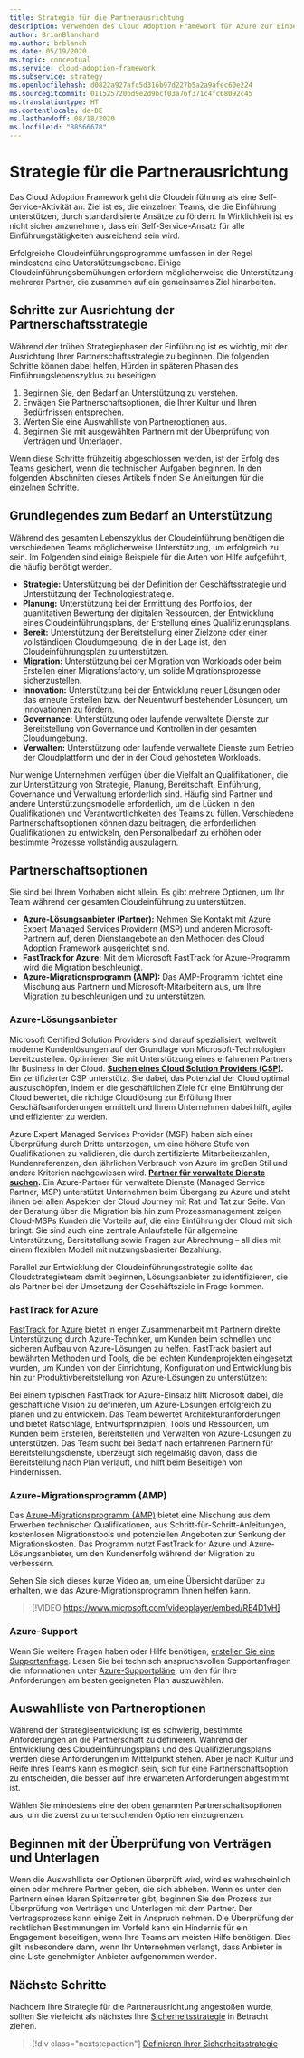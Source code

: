 ```yaml
---
title: Strategie für die Partnerausrichtung
description: Verwenden des Cloud Adoption Framework für Azure zur Einbeziehung der Partnerausrichtung in Ihre Strategie
author: BrianBlanchard
ms.author: brblanch
ms.date: 05/19/2020
ms.topic: conceptual
ms.service: cloud-adoption-framework
ms.subservice: strategy
ms.openlocfilehash: d0822a927afc5d316b97d227b5a2a9afec60e224
ms.sourcegitcommit: 011525720bd9e2d9bcf03a76f371c4fc68092c45
ms.translationtype: HT
ms.contentlocale: de-DE
ms.lasthandoff: 08/18/2020
ms.locfileid: "88566678"
---
```

<!-- cSpell:ignore MSPs -->

# <a name="strategy-for-partner-alignment"></a>Strategie für die Partnerausrichtung

Das Cloud Adoption Framework geht die Cloudeinführung als eine Self-Service-Aktivität an. Ziel ist es, die einzelnen Teams, die die Einführung unterstützen, durch standardisierte Ansätze zu fördern. In Wirklichkeit ist es nicht sicher anzunehmen, dass ein Self-Service-Ansatz für alle Einführungstätigkeiten ausreichend sein wird.

Erfolgreiche Cloudeinführungsprogramme umfassen in der Regel mindestens eine Unterstützungsebene. Einige Cloudeinführungsbemühungen erfordern möglicherweise die Unterstützung mehrerer Partner, die zusammen auf ein gemeinsames Ziel hinarbeiten.

## <a name="steps-to-align-the-partnership-strategy"></a>Schritte zur Ausrichtung der Partnerschaftsstrategie

Während der frühen Strategiephasen der Einführung ist es wichtig, mit der Ausrichtung Ihrer Partnerschaftsstrategie zu beginnen. Die folgenden Schritte können dabei helfen, Hürden in späteren Phasen des Einführungslebenszyklus zu beseitigen.

1. Beginnen Sie, den Bedarf an Unterstützung zu verstehen.
1. Erwägen Sie Partnerschaftsoptionen, die Ihrer Kultur und Ihren Bedürfnissen entsprechen.
1. Werten Sie eine Auswahlliste von Partneroptionen aus.
1. Beginnen Sie mit ausgewählten Partnern mit der Überprüfung von Verträgen und Unterlagen.

Wenn diese Schritte frühzeitig abgeschlossen werden, ist der Erfolg des Teams gesichert, wenn die technischen Aufgaben beginnen. In den folgenden Abschnitten dieses Artikels finden Sie Anleitungen für die einzelnen Schritte.

## <a name="understanding-support-needs"></a>Grundlegendes zum Bedarf an Unterstützung

Während des gesamten Lebenszyklus der Cloudeinführung benötigen die verschiedenen Teams möglicherweise Unterstützung, um erfolgreich zu sein. Im Folgenden sind einige Beispiele für die Arten von Hilfe aufgeführt, die häufig benötigt werden.

- **Strategie:** Unterstützung bei der Definition der Geschäftsstrategie und Unterstützung der Technologiestrategie.
- **Planung:** Unterstützung bei der Ermittlung des Portfolios, der quantitativen Bewertung der digitalen Ressourcen, der Entwicklung eines Cloudeinführungsplans, der Erstellung eines Qualifizierungsplans.
- **Bereit:** Unterstützung der Bereitstellung einer Zielzone oder einer vollständigen Cloudumgebung, die in der Lage ist, den Cloudeinführungsplan zu unterstützen.
- **Migration:** Unterstützung bei der Migration von Workloads oder beim Erstellen einer Migrationsfactory, um solide Migrationsprozesse sicherzustellen.
- **Innovation:** Unterstützung bei der Entwicklung neuer Lösungen oder das erneute Erstellen bzw. der Neuentwurf bestehender Lösungen, um Innovationen zu fördern.
- **Governance:** Unterstützung oder laufende verwaltete Dienste zur Bereitstellung von Governance und Kontrollen in der gesamten Cloudumgebung.
- **Verwalten:** Unterstützung oder laufende verwaltete Dienste zum Betrieb der Cloudplattform und der in der Cloud gehosteten Workloads.

Nur wenige Unternehmen verfügen über die Vielfalt an Qualifikationen, die zur Unterstützung von Strategie, Planung, Bereitschaft, Einführung, Governance und Verwaltung erforderlich sind. Häufig sind Partner und andere Unterstützungsmodelle erforderlich, um die Lücken in den Qualifikationen und Verantwortlichkeiten des Teams zu füllen.
Verschiedene Partnerschaftsoptionen können dazu beitragen, die erforderlichen Qualifikationen zu entwickeln, den Personalbedarf zu erhöhen oder bestimmte Prozesse vollständig auszulagern.

## <a name="partnership-options"></a>Partnerschaftsoptionen

Sie sind bei Ihrem Vorhaben nicht allein. Es gibt mehrere Optionen, um Ihr Team während der gesamten Cloudeinführung zu unterstützen.

- **Azure-Lösungsanbieter (Partner):** Nehmen Sie Kontakt mit Azure Expert Managed Services Providern (MSP) und anderen Microsoft-Partnern auf, deren Dienstangebote an den Methoden des Cloud Adoption Framework ausgerichtet sind.
- **FastTrack for Azure:** Mit dem Microsoft FastTrack for Azure-Programm wird die Migration beschleunigt.
- **Azure-Migrationsprogramm (AMP):** Das AMP-Programm richtet eine Mischung aus Partnern und Microsoft-Mitarbeitern aus, um Ihre Migration zu beschleunigen und zu unterstützen.

### <a name="azure-solution-providers"></a>Azure-Lösungsanbieter

Microsoft Certified Solution Providers sind darauf spezialisiert, weltweit moderne Kundenlösungen auf der Grundlage von Microsoft-Technologien bereitzustellen. Optimieren Sie mit Unterstützung eines erfahrenen Partners Ihr Business in der Cloud.
**[Suchen eines Cloud Solution Providers (CSP)](https://www.microsoft.com/solution-providers/home).** Ein zertifizierter CSP unterstützt Sie dabei, das Potenzial der Cloud optimal auszuschöpfen, indem er die geschäftlichen Ziele für eine Einführung der Cloud bewertet, die richtige Cloudlösung zur Erfüllung Ihrer Geschäftsanforderungen ermittelt und Ihrem Unternehmen dabei hilft, agiler und effizienter zu werden.

Azure Expert Managed Services Provider (MSP) haben sich einer Überprüfung durch Dritte unterzogen, um eine höhere Stufe von Qualifikationen zu validieren, die durch zertifizierte Mitarbeiterzahlen, Kundenreferenzen, den jährlichen Verbrauch von Azure im großen Stil und andere Kriterien nachgewiesen wird.
**[Partner für verwaltete Dienste suchen](https://www.microsoft.com/solution-providers/search?cacheid=16a3b49b-fef2-449d-bdf0-628008114cca).** Ein Azure-Partner für verwaltete Dienste (Managed Service Partner, MSP) unterstützt Unternehmen beim Übergang zu Azure und steht ihnen bei allen Aspekten der Cloud Journey mit Rat und Tat zur Seite. Von der Beratung über die Migration bis hin zum Prozessmanagement zeigen Cloud-MSPs Kunden die Vorteile auf, die eine Einführung der Cloud mit sich bringt. Sie sind auch eine zentrale Anlaufstelle für allgemeine Unterstützung, Bereitstellung sowie Fragen zur Abrechnung – all dies mit einem flexiblen Modell mit nutzungsbasierter Bezahlung.

Parallel zur Entwicklung der Cloudeinführungsstrategie sollte das Cloudstrategieteam damit beginnen, Lösungsanbieter zu identifizieren, die als Partner bei der Umsetzung der Geschäftsziele in Frage kommen.

### <a name="fasttrack-for-azure"></a>FastTrack for Azure

[FastTrack for Azure](https://azure.microsoft.com/programs/azure-fasttrack) bietet in enger Zusammenarbeit mit Partnern direkte Unterstützung durch Azure-Techniker, um Kunden beim schnellen und sicheren Aufbau von Azure-Lösungen zu helfen. FastTrack basiert auf bewährten Methoden und Tools, die bei echten Kundenprojekten eingesetzt wurden, um Kunden von der Einrichtung, Konfiguration und Entwicklung bis hin zur Produktivbereitstellung von Azure-Lösungen zu unterstützen:

Bei einem typischen FastTrack for Azure-Einsatz hilft Microsoft dabei, die geschäftliche Vision zu definieren, um Azure-Lösungen erfolgreich zu planen und zu entwickeln. Das Team bewertet Architekturanforderungen und bietet Ratschläge, Entwurfsprinzipien, Tools und Ressourcen, um Kunden beim Erstellen, Bereitstellen und Verwalten von Azure-Lösungen zu unterstützen. Das Team sucht bei Bedarf nach erfahrenen Partnern für Bereitstellungsdienste, überzeugt sich regelmäßig davon, dass die Bereitstellung nach Plan verläuft, und hilft beim Beseitigen von Hindernissen.

### <a name="azure-migration-program-amp"></a>Azure-Migrationsprogramm (AMP)

Das [Azure-Migrationsprogramm (AMP)](https://azure.microsoft.com/migration/migration-program) bietet eine Mischung aus dem Erwerben technischer Qualifikationen, aus Schritt-für-Schritt-Anleitungen, kostenlosen Migrationstools und potenziellen Angeboten zur Senkung der Migrationskosten.
Das Programm nutzt FastTrack for Azure und Azure-Lösungsanbieter, um den Kundenerfolg während der Migration zu verbessern.

Sehen Sie sich dieses kurze Video an, um eine Übersicht darüber zu erhalten, wie das Azure-Migrationsprogramm Ihnen helfen kann.

<!-- markdownlint-disable MD034 -->

> [!VIDEO https://www.microsoft.com/videoplayer/embed/RE4D1vH]

<!-- markdownlint-enable MD034 -->

### <a name="azure-support"></a>Azure-Support

Wenn Sie weitere Fragen haben oder Hilfe benötigen, [erstellen Sie eine Supportanfrage](https://portal.azure.com/#blade/microsoft_azure_support/helpandsupportblade/newsupportrequest). Lesen Sie bei technisch anspruchsvollen Supportanfragen die Informationen unter [Azure-Supportpläne](https://azure.microsoft.com/support/plans), um den für Ihre Anforderungen am besten geeigneten Plan auszuwählen.

## <a name="shortlist-of-partner-options"></a>Auswahlliste von Partneroptionen

Während der Strategieentwicklung ist es schwierig, bestimmte Anforderungen an die Partnerschaft zu definieren. Während der Entwicklung des Cloudeinführungsplans und des Qualifizierungsplans werden diese Anforderungen im Mittelpunkt stehen.
Aber je nach Kultur und Reife Ihres Teams kann es möglich sein, sich für eine Partnerschaftsoption zu entscheiden, die besser auf Ihre erwarteten Anforderungen abgestimmt ist.

Wählen Sie mindestens eine der oben genannten Partnerschaftsoptionen aus, um die zuerst zu untersuchenden Optionen einzugrenzen.

## <a name="begin-contract-and-paperwork-reviews"></a>Beginnen mit der Überprüfung von Verträgen und Unterlagen

Wenn die Auswahlliste der Optionen überprüft wird, wird es wahrscheinlich einen oder mehrere Partner geben, die sich abheben. Wenn es unter den Partnern einen klaren Spitzenreiter gibt, beginnen Sie den Prozess zur Überprüfung von Verträgen und Unterlagen mit dem Partner.
Der Vertragsprozess kann einige Zeit in Anspruch nehmen. Die Überprüfung der rechtlichen Bestimmungen im Vorfeld kann ein Hindernis für ein Engagement beseitigen, wenn Ihre Teams am meisten Hilfe benötigen.
Dies gilt insbesondere dann, wenn Ihr Unternehmen verlangt, dass Anbieter in eine Liste genehmigter Anbieter aufgenommen werden.

## <a name="next-steps"></a>Nächste Schritte

Nachdem Ihre Strategie für die Partnerausrichtung angestoßen wurde, sollten Sie vielleicht als nächstes Ihre [Sicherheitsstrategie](./define-security-strategy.md) in Betracht ziehen.

> [!div class="nextstepaction"]
> [Definieren Ihrer Sicherheitsstrategie](./define-security-strategy.md)
